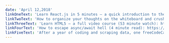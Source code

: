 ```yaml
---
date: 'April 12,2018'
linkOneText: 'Learn React.js in 5 minutes — a quick introduction to the popular JavaScript library (5 minute read): https://medium.freecodecamp.org/526472d292f4'
linkTwoText: 'How to organize your thoughts on the whiteboard and crush your technical interview (8 minute read): https://medium.freecodecamp.org/b668de4e6941'
linkThreeText: 'Learn HTML5 — a full video course (53 minute watch): https://www.youtube.com/watch?v=DPnqb74Smug'
linkFourText: 'How to escape async/await hell (4 minute read): https://medium.freecodecamp.org/c77a0fb71c4c'
linkFiveText: 'After a year of coding and scraping data, one freeCodeCamp contributor finally launched his leaderboard of the top Medium stories of all time. Then a last minute change threatened to kill his app. (8 minute read): https://medium.freecodecamp.org/e07a32cf5255'
---
```

